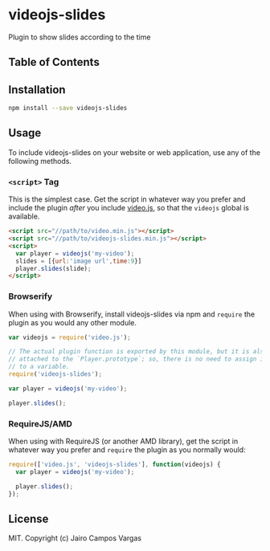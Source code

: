 # videojs-slides

Plugin to show slides according to the time

## Table of Contents

<!-- START doctoc -->
<!-- END doctoc -->
## Installation

```sh
npm install --save videojs-slides
```

## Usage

To include videojs-slides on your website or web application, use any of the following methods.

### `<script>` Tag

This is the simplest case. Get the script in whatever way you prefer and include the plugin _after_ you include [video.js][videojs], so that the `videojs` global is available.

```html
<script src="//path/to/video.min.js"></script>
<script src="//path/to/videojs-slides.min.js"></script>
<script>
  var player = videojs('my-video');
  slides = [{url:'image url',time:9}]
  player.slides(slide);
</script>
```

### Browserify

When using with Browserify, install videojs-slides via npm and `require` the plugin as you would any other module.

```js
var videojs = require('video.js');

// The actual plugin function is exported by this module, but it is also
// attached to the `Player.prototype`; so, there is no need to assign it
// to a variable.
require('videojs-slides');

var player = videojs('my-video');

player.slides();
```

### RequireJS/AMD

When using with RequireJS (or another AMD library), get the script in whatever way you prefer and `require` the plugin as you normally would:

```js
require(['video.js', 'videojs-slides'], function(videojs) {
  var player = videojs('my-video');

  player.slides();
});
```

## License

MIT. Copyright (c) Jairo Campos Vargas


[videojs]: http://videojs.com/
